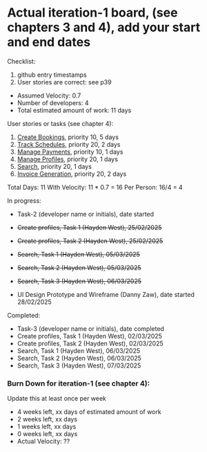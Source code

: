 # Actual iteration-1 board, (see chapters 3 and 4), add your start and end dates 

Checklist: 
1. github entry timestamps
2. User stories are correct: see p39

* Assumed Velocity: 0.7
* Number of developers: 4
* Total estimated amount of work: 11 days

User stories or tasks (see chapter 4):
1. [Create Bookings](./user_stories/user_story_01_CreateBookings.md), priority 10, 5 days 
2. [Track Schedules](./user_stories/user_story_02_TrackSchedules.md), priority 20, 2 days
3. [Manage Payments](./user_stories/user_story_03_ManagePayments.md), priority 10, 1 days
4. [Manage Profiles](./user_stories/user_story_04_CreateProfiles), priority 20, 1 days 
5. [Search](./user_stories/user_story_05_Search.md), priority 20, 1 days 
6. [Invoice Generation](./user_stories/user_story_06_InvoiceGeneration.md), priority 20, 2 days

Total Days: 11
With Velocity: 11 * 0.7 = 16
Per Person: 16/4 = 4

In progress:
* Task-2 (developer name or initials), date started
* ~~Create profiles, Task 1 (Hayden West), 25/02/2025~~
* ~~Create profiles, Task 2 (Hayden West), 25/02/2025~~
* ~~Search, Task 1 (Hayden West), 05/03/2025~~
* ~~Search, Task 2 (Hayden West), 05/03/2025~~
* ~~Search, Task 3 (Hayden West), 06/03/2025~~

* UI Design Prototype and Wireframe (Danny Zaw), date started 28/02/2025

Completed:
* Task-3 (developer name or initials), date completed
* Create profiles, Task 1 (Hayden West), 02/03/2025
* Create profiles, Task 2 (Hayden West), 02/03/2025
* Search, Task 1 (Hayden West), 06/03/2025
* Search, Task 2 (Hayden West), 06/03/2025
* Search, Task 3 (Hayden West), 07/03/2025

### Burn Down for iteration-1 (see chapter 4):
Update this at least once per week
* 4 weeks left, xx days of estimated amount of work 
* 2 weeks left, xx days
* 1 weeks left, xx days
* 0 weeks left, xx days
* Actual Velocity: ?? 
